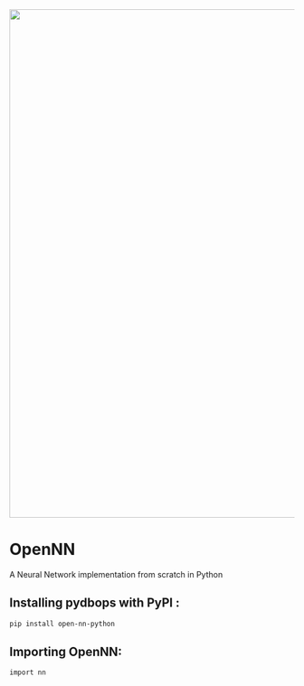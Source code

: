 <div align="center">
  <img src="https://user-images.githubusercontent.com/85283622/206227131-e25b01d8-4c35-4770-a4e9-728655766858.png" width=900></a>
</div>

# OpenNN
A Neural Network implementation from scratch in Python

## Installing pydbops with PyPI :

```sh
pip install open-nn-python
```

## Importing OpenNN:

```sh
import nn
```
